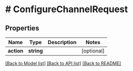 # # ConfigureChannelRequest

## Properties

Name | Type | Description | Notes
------------ | ------------- | ------------- | -------------
**action** | **string** |  | [optional]

[[Back to Model list]](../../README.md#models) [[Back to API list]](../../README.md#endpoints) [[Back to README]](../../README.md)
